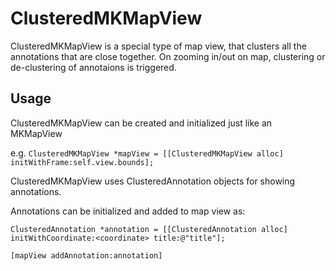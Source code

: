# ClusteredMKMapView

ClusteredMKMapView is a special type of map view, that clusters all the annotations that are close together. On zooming in/out on map, clustering or de-clustering of annotaions is triggered.

## Usage

ClusteredMKMapView can be created and initialized just like an MKMapView

e.g. `ClusteredMKMapView *mapView = [[ClusteredMKMapView alloc] initWithFrame:self.view.bounds];`

ClusteredMKMapView uses ClusteredAnnotation objects for showing annotations.

Annotations can be initialized and added to map view as:

`ClusteredAnnotation *annotation = [[ClusteredAnnotation alloc] initWithCoordinate:<coordinate> title:@"title"];`

`[mapView addAnnotation:annotation]`

